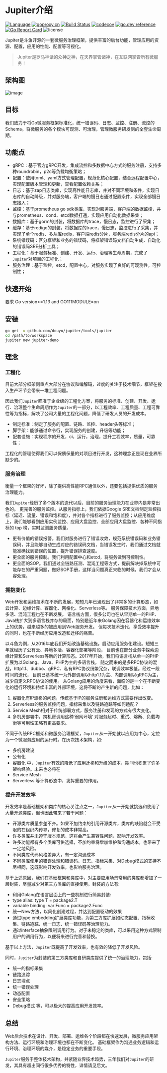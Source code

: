 # Jupiter介绍
[![Language](https://img.shields.io/badge/Language-Go-blue.svg)](https://golang.org/)
[![goproxy.cn](https://goproxy.cn/stats/github.com/douyu/jupiter/badges/download-count.svg)](https://github.com/douyu/jupiter)
[![Build Status](https://travis-ci.org/douyu/jupiter.svg?branch=master)](https://travis-ci.org/douyu/jupiter)
[![codecov](https://codecov.io/gh/douyu/jupiter/branch/master/graph/badge.svg)](https://codecov.io/gh/douyu/jupiter)
[![go.dev reference](https://img.shields.io/badge/go.dev-reference-007d9c?logo=go&logoColor=white&style=flat-square)](https://pkg.go.dev/github.com/douyu/jupiter?tab=doc)
[![Go Report Card](https://goreportcard.com/badge/github.com/douyu/jupiter)](https://goreportcard.com/report/github.com/douyu/jupiter)
![license](https://img.shields.io/badge/license-Apache--2.0-green.svg)

Jupiter是斗鱼开源的一套微服务治理框架，提供丰富的后台功能，管理应用的资源、配置，应用的性能、配置等可视化。
> Jupiter是罗马神话的众神之神，在天界掌管诸神，在互联网掌管所有微服务！

## 架构图
![image](../static/jupiter/arch.png)

## 目标
我们致力于将Go微服务框架标准化，统一错误码、日志、监控、注册、流控的Schema。将微服务的各个模块可观测、可治理，管理微服务研发侧的全套生命周期。


## 功能点
- gRPC：基于官方gRPC开发，集成流控和多数据中心方式的服务注册，支持多种roundrobin，p2c等负载均衡策略；
- 配置：使用toml、yaml方式管理配置，规范化核心配置，结合远程配置中心，实现配置版本管理和更新，查看配置依赖关系；
- 日志：基于zap日志类库，实现高性能日志库，并对不同环境和条件，实现日志库的自动降级，并对服务端，客户端的慢日志通过配置条件，实现全部慢日志接入；
- 监控：基于prometheus go sdk类库，实现对服务端，客户端的数据监控，并与prometheus、cond、etcd数据打通，实现应用自动化数据采集；
- 数据库：基于gorm的封装，将数据库的trace，慢日志，监控进行了采集；
- 缓存：基于redigo的封装，将数据库的trace，慢日志，监控进行了采集，并实现了单个redis、多从库redis，客户端redis分片，服务端redis分片的api；
- 系统错误码：区分框架和业务的错误码，将框架错误码文档自动生成，自动化的错误码SRE分析工具；
- 工程化：基于服务标准、创建、开发、运行、治理等生命周期，完成了``Jupiter``对项目的工程化；
- 服务治理：基于监控，etcd，配置中心，对服务实现了良好的可观测性，可控制性；


## 快速开始
要求 Go version>=1.13 and GO111MODULE=on

## 安装
```bash
go get -u github.com/douyu/jupiter/tools/jupiter
cd /path/to/workspace
jupiter new jupiter-demo
```

## 理念

### 工程化
目前大部分框架侧重点大部分在协议和编解码，过度的关注于技术细节，框架在投入生产环节会带来一堆工程问题。

因此我们``Jupiter``瞄准于企业级的工程化方案，将服务的标准、创建、开发、运行、治理整个生命周期作为``Jupiter``的一部分，以工程效率、工程质量、工程可靠性等为指标，解决了公司大量的工程化问题，降低了研发人员的开发成本。

- 制定标准：制定了服务的配置、链路、监控、header头等标准；
- 脚手架：能够通过命令行，实现服务的创建，升级等功能；
- 配套设施：实现程序的开发，ci，运行，治理，提升工程效率，质量，可靠性；

工程化的管理使得我们可以保质保量的对项目进行开发，这种理念正是现在业界所缺少的。

### 服务治理

衡量一个框架的好坏，除了提供高性能RPC通信以外，还要包括提供优质的服务治理能力。

我们``Jupiter``经历了多个版本的迭代以后，目前的服务治理能力在业界内是非常出色的。
更完善的服务监控。从服务指标上，我们依据Google SRE文档制定监控指标（延迟、流量、错误和饱和度），并对各个指标进行了服务监控；从应用维度上，我们能够看到应用实例监控、应用大盘监控、全部应用大盘监控、各种不同指标的 top 榜，实时监测服务质量。

- 更有价值的错误报警。我们对服务进行了错误收敛，规范系统错误码和业务错误码，并且能够自动生成对应的错误码文档，当错误发生时，我们通过文档就能准确找到错误的位置，提升错误排查速度。
- 更全面的服务控制。我们利用配置中心和etcd，将服务做到可控制性。
- 更全面的SOP。我们通过全链路压测、混沌工程等方式，提前解决掉系统中可能存在的严重问题，做好SOP手册，这样当问题真正来临的时候，我们才会从容处理。


### 拥抱变化

Web开发和运维技术在不断的发展，短短几年已涌现出了非常多的计算形态，如云计算、边缘计算、容器化、网格化、Serverless等。
服务保障技术方面，异地多活、混沌工程也在不断发展。
语言栈方面，很多公司也在从早期单一的PHP、Java栈扩大到多语言栈并存的局面，特别是近年来Golang因在容器化和运维效率上的优势，越来越多的被应用到Web服务开发。
但每次技术迭代，享受效率提升的同时，也在不断经历应用改造和迁移的痛苦。

以斗鱼为例，从2016年底我们开始改造基础设施，启动应用服务化建设。短短三年就经历了公有云、异地多活、容器化部署等阶段，
目前也在部分业务中探索边缘计算和Serverless等新的计算形态。2017年开始，我们将语言栈从单一的PHP扩展为以Golang、Java、PHP为主的多语言栈，
随之而来的是多RPC协议的混战，http1.1、dubbo、gRPC、私有RPC协议纷繁冗杂，联调效率极低。经过一段时间的迭代，
目前已基本统一为外部调用以http1.1为主、内部调用以gRPC为主，减少自定义RPC协议的使用。
从Golang应用的角度来看，面临的是一个在不断变化的运行环境和持续丰富的外部环境，这将不断的产生新的问题，比如：
1. 容器化有IP漂移的问题，传统基于IP的服务注册和运维方式需要作出改变。
2. Serverless的服务监控问题，指标采集以及链路追踪等如何适配？
3. Service Mesh相对于传统部署方式，服务注册和发现的方式有很大变化。
4. 多机房部署中，跨机房调用这种’弱网环境‘ 对服务超时、重试、熔断、负载均衡等可用性策略有更高要求。

不同于传统RPC框架和微服务治理框架，``Jupiter``从一开始就以应用为中心，定位为一个微服务应用的运行时。在历次技术架构，如:
- 多机房建设
- 公有化
- 容器化
中，``Jupiter``有效的降低了应用迁移和升级的成本，期间也积累了许多架构经验。未来也必将在
- Service Mesh
- Serverless
等计算形态中，发挥重要的作用。


### 提升开发效率

开发效率是基础框架和类库的核心关注点之一，``Jupiter``从一开始就挑选和使用了大量开源类库，但也因此带来了若干问题：
- 开源类库质量参差不齐。如果不加约束的引用开源类库，类库的缺陷就会不受限的在组织内传导，修复的成本非常高。
- 许多类库并未遵守版本规范，这将会产生兼容性问题，影响开发效率。
- 许多功能都有多个类库可供选择，不加约束将增加维护和沟通成本，也带来了一定地风险。
- 不同类库代码风格差异大，有一定沟通成本
- 不同类库使用的错误处理和错误码、日志、指标采集、对Debug模式的支持不尽相同，这既影响开发效率，也影响服务治理。

基于上述原因，我们在基础框架和类库中，对主要应用场景常用的类库都增加了一层封装，尽量减少对第三方类库的直接使用。封装的方法有:
- 利用Golang在语言层面上的一些机制进行简易封装:
- type alias: type T = package2.T
- variable binding: var Func = package2.Func
- 统一New方法，以简化创建过程，并达到配置驱动的效果
- 通过type embedding扩展类库功能，为第三方库扩展如动态配置、指标收集、链路追踪、统一日志、统一错误码等治理能力。
- 通过interface抽象限制调用行为。对于未稳定的类库，可以采用这种方式限制用户的调用行为，以便将来进行完善和替换。

基于以上方法，``Jupiter``既提高了开发效率，也有效的降低了开发风险。

同时，``Jupiter``为封装的第三方类库和自研类库提供了统一的治理能力，包括:
- 统一的指标采集
- 链路追踪
- 日志埋点
- 统一错误处理
- 动态配置
- 安全策略
- Debug模式
等，可以极大的提高应用开发效率。


## 总结
Web后台技术在设计、开发、部署、运维各个阶段都在快速发展，微服务应用架构方法、运行环境和治理环境也都在不断变化。
基础框架作为沟通业务逻辑和运行环境、治理环境的媒介，是稳定业务的重要手段。

``Jupiter``服务于整体技术架构，并紧随业界技术趋势，三年我们对``Jupiter``的研发，其具有超出同行很多优秀的特性，详情请见后文。
